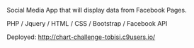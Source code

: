 Social Media App that will display data from Facebook Pages. 

PHP /
Jquery /
HTML / 
CSS /
Bootstrap /
Facebook API

Deployed:
http://chart-challenge-tobisi.c9users.io/
